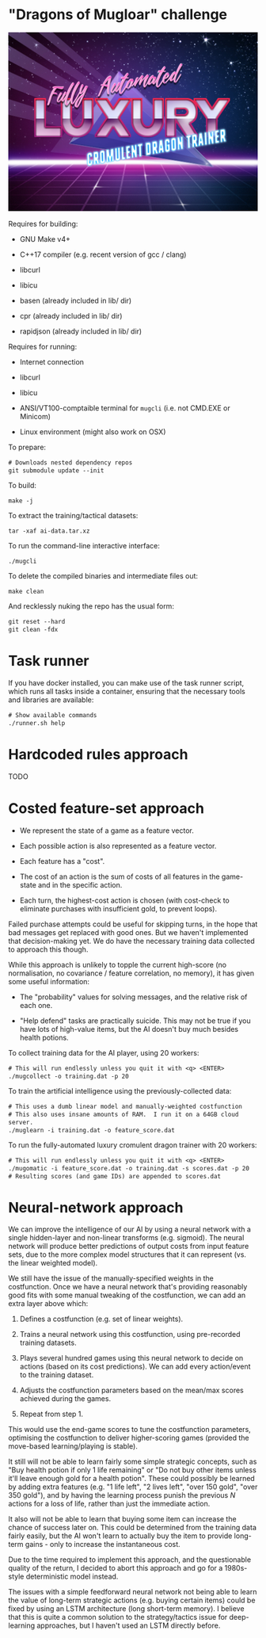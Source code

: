 # "Dragons of Mugloar" challenge


![It's true](falcdt.jpg)


Requires for building:

 * GNU Make v4+

 * C++17 compiler (e.g. recent version of gcc / clang)

 * libcurl

 * libicu

 * basen (already included in lib/ dir)

 * cpr (already included in lib/ dir)

 * rapidjson (already included in lib/ dir)


Requires for running:

 * Internet connection

 * libcurl

 * libicu

 * ANSI/VT100-comptaible terminal for `mugcli` (i.e. not CMD.EXE or Minicom)

 * Linux environment (might also work on OSX)


To prepare:

	# Downloads nested dependency repos
	git submodule update --init


To build:

    make -j


To extract the training/tactical datasets:

	tar -xaf ai-data.tar.xz


To run the command-line interactive interface:

	./mugcli


To delete the compiled binaries and intermediate files out:

    make clean


And recklessly nuking the repo has the usual form:

	git reset --hard
    git clean -fdx


# Task runner

If you have docker installed, you can make use of the task runner script, which runs all tasks inside a container, ensuring that the necessary tools and libraries are available:

	# Show available commands
    ./runner.sh help


# Hardcoded rules approach

TODO


# Costed feature-set approach

 * We represent the state of a game as a feature vector.

 * Each possible action is also represented as a feature vector.

 * Each feature has a "cost".

 * The cost of an action is the sum of costs of all features in the game-state and in the specific action.

 * Each turn, the highest-cost action is chosen (with cost-check to eliminate purchases with insufficient gold, to prevent loops).

Failed purchase attempts could be useful for skipping turns, in the hope that bad messages get replaced with good ones.
But we haven't implemented that decision-making yet.
We do have the necessary training data collected to approach this though.

While this approach is unlikely to topple the current high-score (no normalisation, no covariance / feature correlation, no memory), it has given some useful information:

 * The "probability" values for solving messages, and the relative risk of each one.

 * "Help defend" tasks are practically suicide.  This may not be true if you have lots of high-value items, but the AI doesn't buy much besides health potions.


To collect training data for the AI player, using 20 workers:

	# This will run endlessly unless you quit it with <q> <ENTER>
	./mugcollect -o training.dat -p 20


To train the artificial intelligence using the previously-collected data:

	# This uses a dumb linear model and manually-weighted costfunction
	# This also uses insane amounts of RAM.  I run it on a 64GB cloud server.
	./muglearn -i training.dat -o feature_score.dat


To run the fully-automated luxury cromulent dragon trainer with 20 workers:

	# This will run endlessly unless you quit it with <q> <ENTER>
	./mugomatic -i feature_score.dat -o training.dat -s scores.dat -p 20
	# Resulting scores (and game IDs) are appended to scores.dat


# Neural-network approach

We can improve the intelligence of our AI by using a neural network with a single hidden-layer and non-linear transforms (e.g. sigmoid).
The neural network will produce better predictions of output costs from input feature sets, due to the more complex model structures that it can represent (vs. the linear weighted model).

We still have the issue of the manually-specified weights in the costfunction.
Once we have a neural network that's providing reasonably good fits with some manual tweaking of the costfunction, we can add an extra layer above which:

 1. Defines a costfunction (e.g. set of linear weights).

 2. Trains a neural network using this costfunction, using pre-recorded training datasets.

 3. Plays several hundred games using this neural network to decide on actions (based on its cost predictions).  We can add every action/event to the training dataset.

 4. Adjusts the costfunction parameters based on the mean/max scores achieved during the games.

 5. Repeat from step 1.

This would use the end-game scores to tune the costfunction parameters, optimising the costfunction to deliver higher-scoring games (provided the move-based learning/playing is stable).

It still will not be able to learn fairly some simple strategic concepts, such as "Buy health potion if only 1 life remaining" or "Do not buy other items unless it'll leave enough gold for a health potion".
These could possibly be learned by adding extra features (e.g. "1 life left", "2 lives left", "over 150 gold", "over 350 gold"), and by having the learning process punish the previous _N_ actions for a loss of life, rather than just the immediate action.

It also will not be able to learn that buying some item can increase the chance of success later on.
This could be determined from the training data fairly easily, but the AI won't learn to actually buy the item to provide long-term gains - only to increase the instantaneous cost.

Due to the time required to implement this approach, and the questionable quality of the return, I decided to abort this approach and go for a 1980s-style deterministic model instead.

The issues with a simple feedforward neural network not being able to learn the value of long-term strategic actions (e.g. buying certain items) could be fixed by using an LSTM architecture (long short-term memory).
I believe that this is quite a common solution to the strategy/tactics issue for deep-learning approaches, but I haven't used an LSTM directly before.
